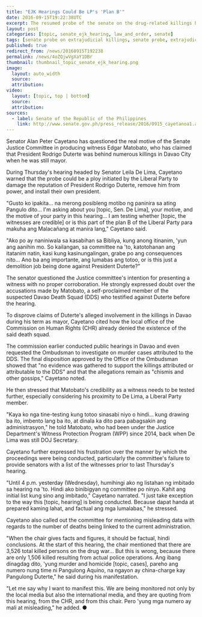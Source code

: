 ```yaml
---
title: "EJK Hearings Could Be LP's 'Plan B'"
date: 2016-09-15T19:22:38UTC
excerpt: The resumed probe of the senate on the drug-related killings headed by Senator Leila De Lima, Cayetano warned, could be a ploy initiated by the Liberal Party to damage the reputation of President Rodrigo Duterte, remove him from power, and install their own president.
layout: post
categories: [topic, senate_ejk_hearing, law_and_order, senate]
tags: [senate probe on extrajudicial killings, senate probe, extrajudicial killing, ejk]
published: true
redirect_from: /news/20160915T192238
permalink: /news/4oZQjwVgXaY1DBr
thumbnail: thumbnail_topic_senate_ejk_hearing.png
image:
  layout: auto_width
  source: 
  attribution: 
video:
  layout: [topic, top | bottom]
  source: 
  attribution: 
sources:
  - label: Senate of the Republic of the Philippines
    link: http://www.senate.gov.ph/press_release/2016/0915_cayetanoa1.asp
---
```


Senator Alan Peter Cayetano has questioned the real motive of the Senate Justice Committee in producing witness Edgar Matobato, who has claimed that President Rodrigo Duterte was behind numerous killings in Davao City when he was still mayor.

During Thursday's hearing headed by Senator Leila De Lima, Cayetano warned that the probe could be a ploy initiated by the Liberal Party to damage the reputation of President Rodrigo Duterte, remove him from power, and install their own president.

"Gusto ko ipakita... na merong posibleng motibo ng paninira sa ating Pangulo dito... I'm asking about you [topic, Sen. De Lima], your motive, and the motive of your party in this hearing... I am testing whether [topic, the witnesses are credible] or is this part of the plan B of the Liberal Party para makuha ang Malacañang at manira lang," Cayetano said.

"Ako po ay naniniwala sa kasabihan sa Bibliya, kung anong itinanim, 'yun ang aanihin mo. So kailangan, sa committee na 'to, katotohanan ang itatanim natin, kasi kung kasinungalingan, grabe po ang consequences nito... Ano ba ang importante, ang lumabas ang totoo, or is this just a demolition job being done against President Duterte?"

The senator questioned the Justice committee's intention for presenting a witness with no proper corroboration. He strongly expressed doubt over the accusations made by Matobato, a self-proclaimed member of the suspected Davao Death Squad (DDS) who testified against Duterte before the hearing.

To disprove claims of Duterte's alleged involvement in the killings in Davao during his term as mayor, Cayetano cited how the local office of the Commission on Human Rights (CHR) already denied the existence of the said death squad.

The commission earlier conducted public hearings in Davao and even requested the Ombudsman to investigate on murder cases attributed to the DDS. The final disposition approved by the Office of the Ombudsman showed that "no evidence was gathered to support the killings attributed or attributable to the DDS" and that the allegations remain as "chismis and other gossips," Cayetano noted.

He then stressed that Matobato's credibility as a witness needs to be tested further, especially considering his proximity to De Lima, a Liberal Party member.

"Kaya ko nga tine-testing kung totoo sinasabi niyo o hindi... kung drawing ba ito, imbento lang ba ito, at dinala ka dito para pabagsakin ang administrasyon," he told Matobato, who had been under the Justice Department's Witness Protection Program (WPP) since 2014, back when De Lima was still DOJ Secretary.

Cayetano further expressed his frustration over the manner by which the proceedings were being conducted, particularly the committee's failure to provide senators with a list of the witnesses prior to last Thursday's hearing.

"Until 4 p.m. yesterday (Wednesday), humihingi ako ng listahan ng imbitado sa hearing na 'to. Hindi ako binibigyan ng committee po ninyo. Kahit ang initial list kung sino ang imbitado," Cayetano narrated. "I just take exception to the way this [topic, hearing] is being conducted. Because dapat handa at prepared kaming lahat, and factual ang mga lumalabas," he stressed.

Cayetano also called out the committee for mentioning misleading data with regards to the number of deaths being linked to the current administration.

"When the chair gives facts and figures, it should be factual, hindi conclusions. At the start of this hearing, the chair mentioned that there are 3,526 total killed persons on the drug war... But this is wrong, because there are only 1,506 killed resulting from actual police operations. Ang ibang dinagdag dito, 'yung murder and homicide [topic, cases], pareho ang numero nung time ni Pangulong Aquino, na ngayon ay china-charge kay Pangulong Duterte," he said during his manifestation.

"Let me say why I want to manifest this. We are being monitored not only by the local media but also the international media, and they are quoting from this hearing, from the CHR, and from this chair. Pero 'yung mga numero ay mali at misleading," he added.
&#x25cf;


